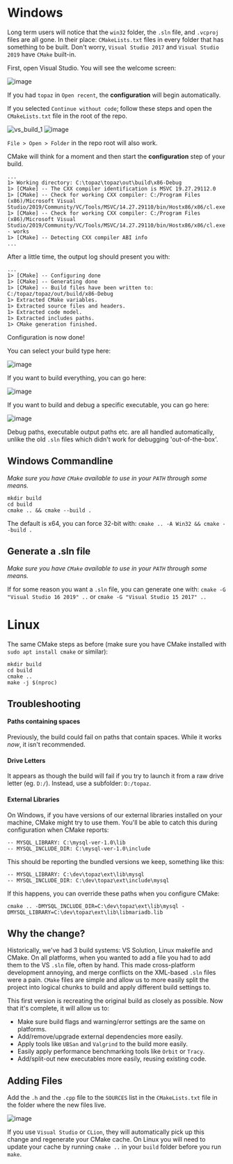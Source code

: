 # Windows
Long term users will notice that the `win32` folder, the `.sln` file, and `.vcproj` files are all gone. In their place: `CMakeLists.txt` files in every folder that has something to be built. Don't worry, `Visual Studio 2017` and `Visual Studio 2019` have `CMake` built-in.

First, open Visual Studio. You will see the welcome screen:

![image](https://user-images.githubusercontent.com/1389729/98077765-7e134400-1e79-11eb-9c4a-cad8a24351f6.png)

If you had `topaz` in `Open recent`, the **configuration** will begin automatically.

If you selected `Continue without code`; follow these steps and open the `CMakeLists.txt` file in the root of the repo.

![vs_build_1](https://user-images.githubusercontent.com/1389729/96963902-2b00cf00-1512-11eb-804c-47ea881888b9.png)
![image](https://user-images.githubusercontent.com/1389729/97025486-cd47a380-1560-11eb-8d02-0d19b539bd2c.png)

`File > Open > Folder` in the repo root will also work. 

CMake will think for a moment and then start the **configuration** step of your build.
```
...
1> Working directory: C:\topaz\topaz\out\build\x86-Debug
1> [CMake] -- The CXX compiler identification is MSVC 19.27.29112.0
1> [CMake] -- Check for working CXX compiler: C:/Program Files (x86)/Microsoft Visual Studio/2019/Community/VC/Tools/MSVC/14.27.29110/bin/Hostx86/x86/cl.exe
1> [CMake] -- Check for working CXX compiler: C:/Program Files (x86)/Microsoft Visual Studio/2019/Community/VC/Tools/MSVC/14.27.29110/bin/Hostx86/x86/cl.exe - works
1> [CMake] -- Detecting CXX compiler ABI info
...
```

After a little time, the output log should present you with:
```
...
1> [CMake] -- Configuring done
1> [CMake] -- Generating done
1> [CMake] -- Build files have been written to: C:/topaz/topaz/out/build/x86-Debug
1> Extracted CMake variables.
1> Extracted source files and headers.
1> Extracted code model.
1> Extracted includes paths.
1> CMake generation finished.
```

Configuration is now done!

You can select your build type here:

![image](https://user-images.githubusercontent.com/1389729/97194560-f2cbeb80-17b2-11eb-9353-f91831308ff7.png)

If you want to build everything, you can go here:

![image](https://user-images.githubusercontent.com/1389729/97194671-198a2200-17b3-11eb-94d0-20927d88d7ef.png)

If you want to build and debug a specific executable, you can go here:

![image](https://user-images.githubusercontent.com/1389729/97194922-6241db00-17b3-11eb-806c-0f2f3cb047cd.png)

Debug paths, executable output paths etc. are all handled automatically, unlike the old `.sln` files which didn't work for debugging 'out-of-the-box'.

## Windows Commandline
_Make sure you have `CMake` available to use in your `PATH` through some means._
```
mkdir build
cd build
cmake .. && cmake --build .
```

The default is x64, you can force 32-bit with: `cmake .. -A Win32 && cmake --build .`

## Generate a .sln file
_Make sure you have `CMake` available to use in your `PATH` through some means._

If for some reason you want a `.sln` file, you can generate one with:
`cmake -G "Visual Studio 16 2019" ..` or `cmake -G "Visual Studio 15 2017" ..`

# Linux
The same CMake steps as before (make sure you have CMake installed with `sudo apt install cmake` or similar):
```
mkdir build
cd build
cmake ..
make -j $(nproc)
```

## Troubleshooting
#### Paths containing spaces
Previously, the build could fail on paths that contain spaces. While it works _now_, it isn't recommended.

#### Drive Letters
It appears as though the build will fail if you try to launch it from a raw drive letter (eg. `D:/`). Instead, use a subfolder: `D:/topaz`.

#### External Libraries
On Windows, if you have versions of our external libraries installed on your machine, CMake might try to use them. You'll be able to catch this during configuration when CMake reports:
```
-- MYSQL_LIBRARY: C:\mysql-ver-1.0\lib
-- MYSQL_INCLUDE_DIR: C:\mysql-ver-1.0\include
```
This should be reporting the bundled versions we keep, something like this:
```
-- MYSQL_LIBRARY: C:\dev\topaz\ext\lib\mysql
-- MYSQL_INCLUDE_DIR: C:\dev\topaz\ext\include\mysql
```
If this happens, you can override these paths when you configure CMake:
```
cmake .. -DMYSQL_INCLUDE_DIR=C:\dev\topaz\ext\lib\mysql -DMYSQL_LIBRARY=C:\dev\topaz\ext\lib\libmariadb.lib
```

## Why the change?
Historically, we've had 3 build systems: VS Solution, Linux makefile and CMake. On all platforms, when you wanted to add a file you had to add them to the VS `.sln` file, often by hand. This made cross-platform development annoying, and merge conflicts on the XML-based `.sln` files were a pain. `CMake` files are simple and allow us to more easily split the project into logical chunks to build and apply different build settings to.

This first version is recreating the original build as closely as possible. Now that it's complete, it will allow us to:
- Make sure build flags and warning/error settings are the same on platforms.
- Add/remove/upgrade external dependencies more easily.
- Apply tools like `UBSan` and `Valgrind` to the build more easily.
- Easily apply performance benchmarking tools like `Orbit` or `Tracy`.
- Add/split-out new executables more easily, reusing existing code.

## Adding Files
Add the `.h` and the `.cpp` file to the `SOURCES` list in the `CMakeLists.txt` file in the folder where the new files live.

![image](https://user-images.githubusercontent.com/1389729/96964877-e7a76000-1513-11eb-9757-710e53b2858a.png)

If you use `Visual Studio` or `CLion`, they will automatically pick up this change and regenerate your CMake cache. On Linux you will need to update your cache by running `cmake ..` in your `build` folder before you run `make`.
